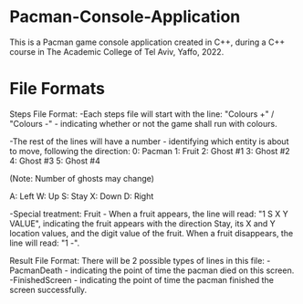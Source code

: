 # Pacman-Console-Application
 This is a Pacman game console application created in C++, during a C++ course in The Academic College of Tel Aviv, Yaffo, 2022.

# File Formats
 Steps File Format:
 -Each steps file will start with the line: "Colours +" / "Colours -" - indicating whether or not the game shall run with colours.
 
 -The rest of the lines will have a number - identifying which entity is about to move, following the direction:
 0: Pacman
 1: Fruit
 2: Ghost #1
 3: Ghost #2
 4: Ghost #3
 5: Ghost #4
 
 (Note: Number of ghosts may change)
 
 A: Left
 W: Up
 S: Stay
 X: Down
 D: Right
 
 -Special treatment:
 Fruit - When a fruit appears, the line will read: "1 S X Y VALUE", indicating the fruit appears with the direction Stay,
 its X and Y location values, and the digit value of the fruit.
 When a fruit disappears, the line will read: "1 -".
 
 Result File Format:
 There will be 2 possible types of lines in this file:
 -PacmanDeath <Time Stamp> - indicating the point of time the pacman died on this screen.
 -FinishedScreen <Time Stamp> - indicating the point of time the pacman finished the screen successfully.